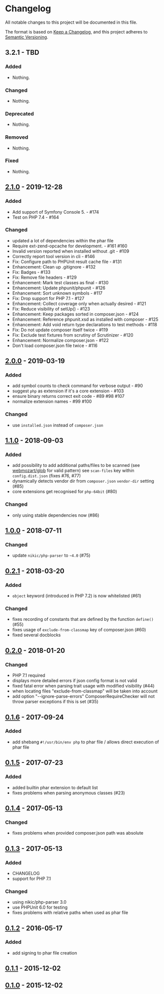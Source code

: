# Changelog

All notable changes to this project will be documented in this file.

The format is based on [Keep a Changelog](https://keepachangelog.com/en/1.0.0/),
and this project adheres to [Semantic Versioning](https://semver.org/spec/v2.0.0.html).

## 3.2.1 - TBD

### Added

- Nothing.

### Changed

- Nothing.

### Deprecated

- Nothing.

### Removed

- Nothing.

### Fixed

- Nothing.

## [2.1.0] - 2019-12-28
### Added
- Add support of Symfony Console 5. - #174
- Test on PHP 7.4 - #164

### Changed
- updated a lot of dependencies within the phar file
- Require ext-zend-opcache for development. - #161 #160
- Invalid version reported when installed without .git - #109 
- Correctly report tool version in cli - #146
- Fix: Configure path to PHPUnit result cache file - #131 
- Enhancement: Clean up .gitignore - #132 
- Fix: Badges - #133 
- Fix: Remove file headers - #129 
- Enhancement: Mark test classes as final - #130 
- Enhancement: Update phpunit/phpunit - #126 
- Enhancement: Sort unknown symbols - #117 
- Fix: Drop support for PHP 7.1 - #127 
- Enhancement: Collect coverage only when actually desired - #121 
- Fix: Reduce visibility of setUp() - #123 
- Enhancement: Keep packages sorted in composer.json - #124 
- Enhancement: Reference phpunit.xsd as installed with composer - #125 
- Enhancement: Add void return type declarations to test methods - #118 
- Fix: Do not update composer itself twice - #119 
- Fix: Exclude test fixtures from scrutiny of Scrutinizer - #120 
- Enhancement: Normalize composer.json - #122 
- Don't load composer.json file twice - #116

## [2.0.0] - 2019-03-19
### Added
- add symbol counts to check command for verbose output - #90
- suggest `php` as extension if it's a core extension - #103
- ensure binary returns correct exit code - #89 #98 #107
- normalize extension names - #99 #100

### Changed
- use `installed.json` instead of `composer.json`

## [1.1.0] - 2018-09-03
### Added
- add possibility to add additional paths/files to be scanned (see [webmozart/glob](https://github.com/webmozart/glob) for valid pattern)
  see `scan-files` key within `config.dist.json` (fixes #76, #77)
- dynamically detects vendor dir from `composer.json` `vendor-dir` setting (#85)
- core extensions get recognised for `php-64bit` (#80)

### Changed
- only using stable dependencies now (#86)

## [1.0.0] - 2018-07-11
### Changed
- update `nikic/php-parser` to `~4.0` (#75)

## [0.2.1] - 2018-03-20
### Added
- `object` keyword (introduced in PHP 7.2) is now whitelisted (#61) 

### Changed
- fixes recording of constants that are defined by the function `define()` (#55)
- fixes usage of `exclude-from-classmap` key of composer.json (#60)
- fixed several docblocks 

## [0.2.0] - 2018-01-20
### Changed
- PHP 7.1 required
- displays more detailed errors if json config format is not valid
- fixed fatal error when parsing trait usage with modified visibility (#44)
- when locating files "exclude-from-classmap" will be taken into account
- add option "--ignore-parse-errors"
  ComposerRequireChecker will not throw parser exceptions if this is set (#35)

## [0.1.6] - 2017-09-24
### Added
- add shebang `#!/usr/bin/env php` to phar file / allows direct execution of phar file 

## [0.1.5] - 2017-07-23
### Added
- added builtin phar extension to default list
- fixes problems when parsing anonymous classes (#23)

## [0.1.4] - 2017-05-13
### Changed
- fixes problems when provided composer.json path was absolute

## [0.1.3] - 2017-05-13
### Added
- CHANGELOG
- support for PHP 7.1

### Changed
- using nikic/php-parser 3.0
- use PHPUnit 6.0 for testing
- fixes problems with relative paths when used as phar file

## [0.1.2] - 2016-05-17
### Added
- add signing to phar file creation

## [0.1.1] - 2015-12-02

## [0.1.0] - 2015-12-02

[Unreleased]: https://github.com/maglnet/ComposerRequireChecker/compare/2.1.0...HEAD
[2.1.0]: https://github.com/maglnet/ComposerRequireChecker/compare/2.0.0...2.1.0
[2.0.0]: https://github.com/maglnet/ComposerRequireChecker/compare/1.1.0...2.0.0
[1.1.0]: https://github.com/maglnet/ComposerRequireChecker/compare/1.0.0...1.1.0
[1.0.0]: https://github.com/maglnet/ComposerRequireChecker/compare/0.2.1...1.0.0
[0.2.1]: https://github.com/maglnet/ComposerRequireChecker/compare/0.2.0...0.2.1
[0.2.0]: https://github.com/maglnet/ComposerRequireChecker/compare/0.1.6...0.2.0
[0.1.6]: https://github.com/maglnet/ComposerRequireChecker/compare/0.1.5...0.1.6
[0.1.5]: https://github.com/maglnet/ComposerRequireChecker/compare/0.1.4...0.1.5
[0.1.4]: https://github.com/maglnet/ComposerRequireChecker/compare/0.1.3...0.1.4
[0.1.3]: https://github.com/maglnet/ComposerRequireChecker/compare/0.1.2...0.1.3
[0.1.2]: https://github.com/maglnet/ComposerRequireChecker/compare/0.1.1...0.1.2
[0.1.1]: https://github.com/maglnet/ComposerRequireChecker/compare/0.1.0...0.1.1
[0.1.0]: https://github.com/maglnet/ComposerRequireChecker/compare/8ea36556ad0ccb0618391cff6c1dd53e1e07486f...0.1.0
